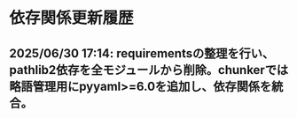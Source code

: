 # 依存関係更新履歴

## 2025/06/30 17:14: requirementsの整理を行い、pathlib2依存を全モジュールから削除。chunkerでは略語管理用にpyyaml>=6.0を追加し、依存関係を統合。
